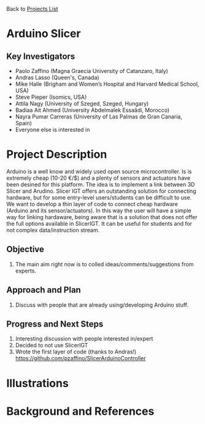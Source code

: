 Back to [Projects List](../../README.md#ProjectsList)

# Arduino Slicer

## Key Investigators

- Paolo Zaffino (Magna Graecia University of Catanzaro, Italy)
- Andras Lasso (Queen's, Canada)
- Mike Halle (Brigham and Women’s Hospital and Harvard Medical School, USA)
- Steve Pieper (Isomics, USA)
- Attila Nagy (University of Szeged, Szeged, Hungary)
- Badiaa Ait Ahmed (University Abdelmalek Essaâdi, Morocco)
- Nayra Pumar Carreras (University of Las Palmas de Gran Canaria, Spain)
- Everyone else is interested in

# Project Description

<!-- Add a short paragraph describing the project. -->
Arduino is a well know and widely used open source microcontroller. Is is extremely cheap (10-20 €/$) and a plenty of sensors and actuators have been desined for this platform.
The idea is to implement a link between 3D Slicer and Arudino.
Slicer IGT offers an outstanding solution for connecting hardware, but for some entry-level users/students can be difficult to use. We want to develop a thin layer of code to connect cheap hardware (Arduino and its sensor/actuators). In this way the user will have a simple way for linking hardaware, being aware that is a solution that does not offer the full options available in SlicerIGT.
It can be useful for students and for not complex data/instruction stream.

## Objective

<!-- Describe here WHAT you would like to achieve (what you will have as end result). -->

1. The main aim right now is to colled ideas/comments/suggestions from experts.

## Approach and Plan

<!-- Describe here HOW you would like to achieve the objectives stated above. -->

1. Discuss with people that are already using/developing Arduino stuff.

## Progress and Next Steps

<!-- Update this section as you make progress, describing of what you have ACTUALLY DONE. If there are specific steps that you could not complete then you can describe them here, too. -->

1. Interesting discussion with people interested in/expert
2. Decided to not use SlicerIGT
3. Wrote the first layer of code (thanks to Andras!)
   https://github.com/pzaffino/SlicerArduinoController

# Illustrations

<!-- Add pictures and links to videos that demonstrate what has been accomplished.
![Description of picture](Example2.jpg)
![Some more images](Example2.jpg)
-->

# Background and References

<!-- If you developed any software, include link to the source code repository. If possible, also add links to sample data, and to any relevant publications. -->
